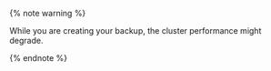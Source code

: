{% note warning %}

While you are creating your backup, the cluster performance might degrade.

{% endnote %}
